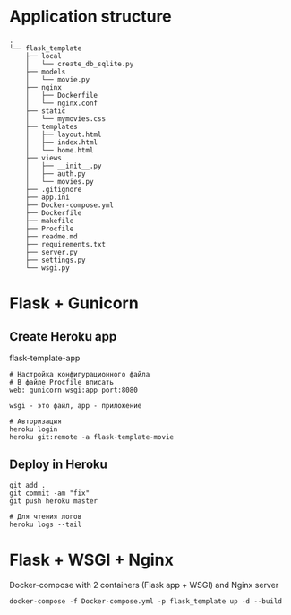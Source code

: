 # Application structure

```
.
└── flask_template
    ├── local
    │   └── create_db_sqlite.py
    ├── models
    │   └── movie.py
    ├── nginx
    │   ├── Dockerfile
    │   └── nginx.conf
    ├── static
    │   └── mymovies.css
    ├── templates
    │   ├── layout.html
    │   ├── index.html
    │   └── home.html
    ├── views
    │   ├── __init__.py
    │   ├── auth.py
    │   └── movies.py
    ├── .gitignore
    ├── app.ini
    ├── Docker-compose.yml
    ├── Dockerfile
    ├── makefile
    ├── Procfile
    ├── readme.md
    ├── requirements.txt
    ├── server.py
    ├── settings.py
    └── wsgi.py
```
# Flask + Gunicorn

## Create Heroku app
flask-template-app
```
# Настройка конфигурационного файла
# В файле Procfile вписать
web: gunicorn wsgi:app port:8080
 
wsgi - это файл, app - приложение

# Авторизация 
heroku login
heroku git:remote -a flask-template-movie
```

## Deploy in Heroku
```
git add .  
git commit -am "fix"  
git push heroku master

# Для чтения логов
heroku logs --tail 

```


# Flask + WSGI + Nginx 
Docker-compose with 2 containers
(Flask app + WSGI) and Nginx server 

```
docker-compose -f Docker-compose.yml -p flask_template up -d --build
```